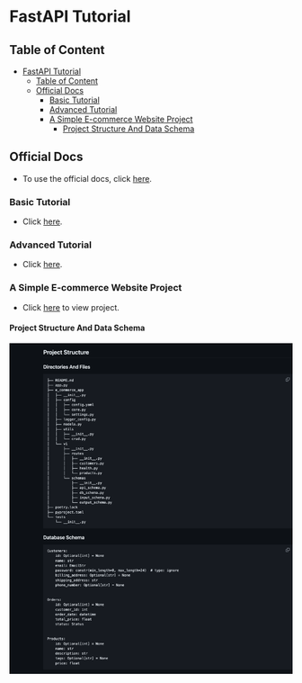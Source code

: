 <!-- markdownlint-disable-file MD033 MD045-->
# FastAPI Tutorial

## Table of Content

- [FastAPI Tutorial](#fastapi-tutorial)
  - [Table of Content](#table-of-content)
  - [Official Docs](#official-docs)
    - [Basic Tutorial](#basic-tutorial)
    - [Advanced Tutorial](#advanced-tutorial)
    - [A Simple E-commerce Website Project](#a-simple-e-commerce-website-project)
      - [Project Structure And Data Schema](#project-structure-and-data-schema)

## Official Docs

- To use the official docs, click [here](https://fastapi.tiangolo.com/learn/).

### Basic Tutorial

- Click [here](https://fastapi.tiangolo.com/tutorial/).

### Advanced Tutorial

- Click [here](https://fastapi.tiangolo.com/advanced/).

### A Simple E-commerce Website Project

- Click [here](https://github.com/chineidu/nlp-projects/tree/main/e-commerce-app) to view project.

#### Project Structure And Data Schema

<img src="./images/e-commerce.png" alt="E-commerce Website Project" width="600">
